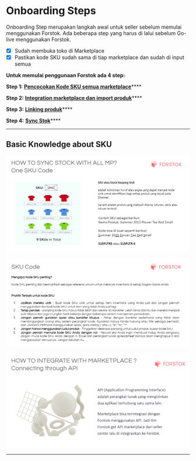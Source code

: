 # Onboarding Steps

Onboarding Step merupakan langkah awal untuk seller sebelum memulai menggunakan Forstok. Ada beberapa step yang harus di lalui sebelum Go-live menggunakan Forstok.

* [x] Sudah membuka toko di Marketplace
* [x] Pastikan kode SKU sudah sama di tiap marketplace dan sudah di input semua

**Untuk memulai penggunaan Forstok ada 4 step:**

**Step 1:** [**Pencocokan Kode SKU semua marketplace**](../step-1.md)****

**Step 2:** [**Integration marketplace dan import produk**](../integrasi-marketplace.md)****

**Step 3:** [**Linking produk**](../3.-linking-produk.md)****

**Step 4:** [**Sync Stok**](../migrate-to-forstok.md)****

****

## Basic Knowledge about SKU

![](<../../../.gitbook/assets/image (376).png>)

![](<../../../.gitbook/assets/image (380).png>)

![](<../../../.gitbook/assets/image (384).png>)

****
